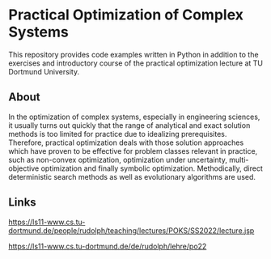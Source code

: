 # Practical Optimization of Complex Systems

This repository provides code examples written in Python in addition to the exercises and introductory course of the practical optimization lecture at TU Dortmund University.

## About 

In the optimization of complex systems, especially in engineering sciences, it usually turns out quickly that the range of analytical and exact solution methods is too limited for practice due to idealizing prerequisites. Therefore, practical optimization deals with those solution approaches which have proven to be effective for problem classes relevant in practice, such as non-convex optimization, optimization under uncertainty, multi-objective optimization and finally symbolic optimization. Methodically, direct deterministic search methods as well as evolutionary algorithms are used.

## Links

https://ls11-www.cs.tu-dortmund.de/people/rudolph/teaching/lectures/POKS/SS2022/lecture.jsp

https://ls11-www.cs.tu-dortmund.de/de/rudolph/lehre/po22




